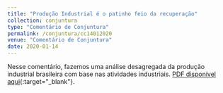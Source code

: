 ```yaml
---
title: "Produção Industrial é o patinho feio da recuperação"
collection: conjuntura
type: "Comentário de Conjuntura"
permalink: /conjuntura/cc14012020
venue: "Comentário de Conjuntura"
date: 2020-01-14
---
```


Nesse comentário, fazemos uma análise desagregada da produção industrial brasileira com base nas atividades industriais. [PDF disponível aqui](https://github.com/vitorwilher/conjuntura/blob/master/cc14012020.pdf){:target="_blank"}.